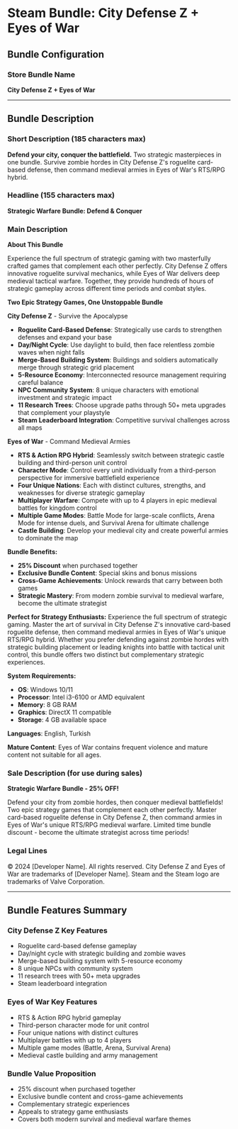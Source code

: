 # Steam Bundle: City Defense Z + Eyes of War

## Bundle Configuration

### Store Bundle Name
**City Defense Z + Eyes of War**

---

## Bundle Description

### Short Description (185 characters max)
**Defend your city, conquer the battlefield.** Two strategic masterpieces in one bundle. Survive zombie hordes in City Defense Z's roguelite card-based defense, then command medieval armies in Eyes of War's RTS/RPG hybrid.

### Headline (155 characters max)
**Strategic Warfare Bundle: Defend & Conquer**

### Main Description

**About This Bundle**

Experience the full spectrum of strategic gaming with two masterfully crafted games that complement each other perfectly. City Defense Z offers innovative roguelite survival mechanics, while Eyes of War delivers deep medieval tactical warfare. Together, they provide hundreds of hours of strategic gameplay across different time periods and combat styles.

**Two Epic Strategy Games, One Unstoppable Bundle**

**City Defense Z** - Survive the Apocalypse
- **Roguelite Card-Based Defense**: Strategically use cards to strengthen defenses and expand your base
- **Day/Night Cycle**: Use daylight to build, then face relentless zombie waves when night falls
- **Merge-Based Building System**: Buildings and soldiers automatically merge through strategic grid placement
- **5-Resource Economy**: Interconnected resource management requiring careful balance
- **NPC Community System**: 8 unique characters with emotional investment and strategic impact
- **11 Research Trees**: Choose upgrade paths through 50+ meta upgrades that complement your playstyle
- **Steam Leaderboard Integration**: Competitive survival challenges across all maps

**Eyes of War** - Command Medieval Armies
- **RTS & Action RPG Hybrid**: Seamlessly switch between strategic castle building and third-person unit control
- **Character Mode**: Control every unit individually from a third-person perspective for immersive battlefield experience
- **Four Unique Nations**: Each with distinct cultures, strengths, and weaknesses for diverse strategic gameplay
- **Multiplayer Warfare**: Compete with up to 4 players in epic medieval battles for kingdom control
- **Multiple Game Modes**: Battle Mode for large-scale conflicts, Arena Mode for intense duels, and Survival Arena for ultimate challenge
- **Castle Building**: Develop your medieval city and create powerful armies to dominate the map

**Bundle Benefits:**
- **25% Discount** when purchased together
- **Exclusive Bundle Content**: Special skins and bonus missions
- **Cross-Game Achievements**: Unlock rewards that carry between both games
- **Strategic Mastery**: From modern zombie survival to medieval warfare, become the ultimate strategist

**Perfect for Strategy Enthusiasts:**
Experience the full spectrum of strategic gaming. Master the art of survival in City Defense Z's innovative card-based roguelite defense, then command medieval armies in Eyes of War's unique RTS/RPG hybrid. Whether you prefer defending against zombie hordes with strategic building placement or leading knights into battle with tactical unit control, this bundle offers two distinct but complementary strategic experiences.

**System Requirements:**
- **OS**: Windows 10/11
- **Processor**: Intel i3-6100 or AMD equivalent
- **Memory**: 8 GB RAM
- **Graphics**: DirectX 11 compatible
- **Storage**: 4 GB available space

**Languages**: English, Turkish

**Mature Content**: Eyes of War contains frequent violence and mature content not suitable for all ages.

### Sale Description (for use during sales)
**Strategic Warfare Bundle - 25% OFF!**

Defend your city from zombie hordes, then conquer medieval battlefields! Two epic strategy games that complement each other perfectly. Master card-based roguelite defense in City Defense Z, then command armies in Eyes of War's unique RTS/RPG medieval warfare. Limited time bundle discount - become the ultimate strategist across time periods!

### Legal Lines
© 2024 [Developer Name]. All rights reserved. City Defense Z and Eyes of War are trademarks of [Developer Name]. Steam and the Steam logo are trademarks of Valve Corporation.

---

## Bundle Features Summary

### City Defense Z Key Features
- Roguelite card-based defense gameplay
- Day/night cycle with strategic building and zombie waves
- Merge-based building system with 5-resource economy
- 8 unique NPCs with community system
- 11 research trees with 50+ meta upgrades
- Steam leaderboard integration

### Eyes of War Key Features
- RTS & Action RPG hybrid gameplay
- Third-person character mode for unit control
- Four unique nations with distinct cultures
- Multiplayer battles with up to 4 players
- Multiple game modes (Battle, Arena, Survival Arena)
- Medieval castle building and army management

### Bundle Value Proposition
- 25% discount when purchased together
- Exclusive bundle content and cross-game achievements
- Complementary strategic experiences
- Appeals to strategy game enthusiasts
- Covers both modern survival and medieval warfare themes
